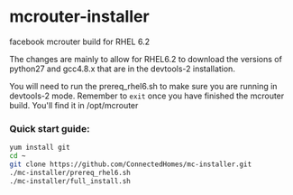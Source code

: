 mcrouter-installer
============

facebook mcrouter build for RHEL 6.2

The changes are mainly to allow for RHEL6.2 to download the versions of python27 and gcc4.8.x that are in the devtools-2 installation.

You will need to run the prereq_rhel6.sh to make sure you are running in devtools-2 mode. Remember to `exit` once you have finished the mcrouter build. You'll find it in /opt/mcrouter 

### Quick start guide:
```sh
yum install git
cd ~
git clone https://github.com/ConnectedHomes/mc-installer.git
./mc-installer/prereq_rhel6.sh
./mc-installer/full_install.sh
```
